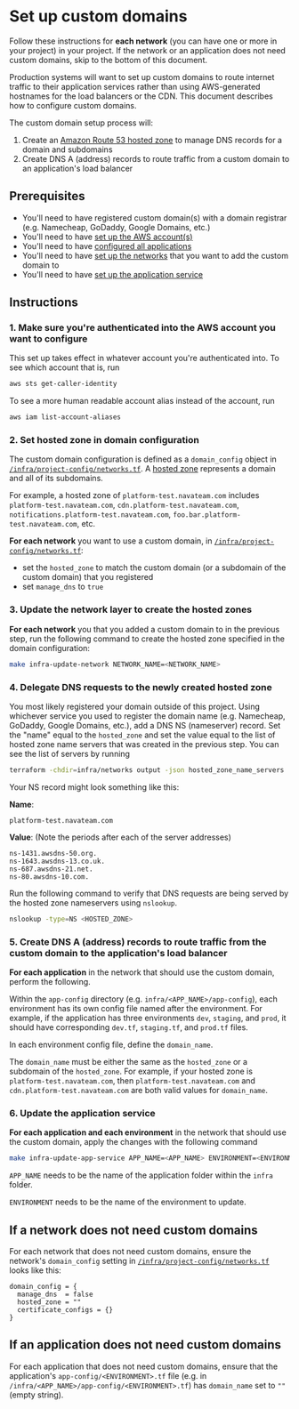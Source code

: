 # Set up custom domains

Follow these instructions for **each network** (you can have one or more in your project) in your project. If the network or an application does not need custom domains, skip to the bottom of this document.

Production systems will want to set up custom domains to route internet traffic to their application services rather than using AWS-generated hostnames for the load balancers or the CDN. This document describes how to configure custom domains.

The custom domain setup process will:

1. Create an [Amazon Route 53 hosted zone](https://docs.aws.amazon.com/Route53/latest/DeveloperGuide/hosted-zones-working-with.html) to manage DNS records for a domain and subdomains
2. Create DNS A (address) records to route traffic from a custom domain to an application's load balancer

## Prerequisites

* You'll need to have registered custom domain(s) with a domain registrar (e.g. Namecheap, GoDaddy, Google Domains, etc.)
* You'll need to have [set up the AWS account(s)](./set-up-aws-accounts.md)
* You'll need to have [configured all applications](./set-up-app-config.md)
* You'll need to have [set up the networks](./set-up-network.md) that you want to add the custom domain to
* You'll need to have [set up the application service](./set-up-app-service.md)

## Instructions

### 1. Make sure you're authenticated into the AWS account you want to configure

This set up takes effect in whatever account you're authenticated into. To see which account that is, run

```bash
aws sts get-caller-identity
```

To see a more human readable account alias instead of the account, run

```bash
aws iam list-account-aliases
```

### 2. Set hosted zone in domain configuration

The custom domain configuration is defined as a `domain_config` object in [`/infra/project-config/networks.tf`](/infra/project-config/networks.tf). A [hosted zone](https://docs.aws.amazon.com/Route53/latest/DeveloperGuide/hosted-zones-working-with.html) represents a domain and all of its subdomains.

For example, a hosted zone of `platform-test.navateam.com` includes `platform-test.navateam.com`, `cdn.platform-test.navateam.com`, `notifications.platform-test.navateam.com`, `foo.bar.platform-test.navateam.com`, etc.

**For each network** you want to use a custom domain, in [`/infra/project-config/networks.tf`](/infra/project-config/networks.tf):

* set the `hosted_zone` to match the custom domain (or a subdomain of the custom domain) that you registered
* set `manage_dns` to `true`

### 3. Update the network layer to create the hosted zones

**For each network** you that you added a custom domain to in the previous step, run the following command to create the hosted zone specified in the domain configuration:

```bash
make infra-update-network NETWORK_NAME=<NETWORK_NAME>
```

### 4. Delegate DNS requests to the newly created hosted zone

You most likely registered your domain outside of this project. Using whichever service you used to register the domain name (e.g. Namecheap, GoDaddy, Google Domains, etc.), add a DNS NS (nameserver) record. Set the "name" equal to the `hosted_zone` and set the value equal to the list of hosted zone name servers that was created in the previous step. You can see the list of servers by running

```bash
terraform -chdir=infra/networks output -json hosted_zone_name_servers
```

Your NS record might look something like this:

**Name**:

```text
platform-test.navateam.com
```

**Value**: (Note the periods after each of the server addresses)

```text
ns-1431.awsdns-50.org.
ns-1643.awsdns-13.co.uk.
ns-687.awsdns-21.net.
ns-80.awsdns-10.com.
```

Run the following command to verify that DNS requests are being served by the hosted zone nameservers using `nslookup`.

```bash
nslookup -type=NS <HOSTED_ZONE>
```

### 5. Create DNS A (address) records to route traffic from the custom domain to the application's load balancer

**For each application** in the network that should use the custom domain, perform the following.

Within the `app-config` directory (e.g. `infra/<APP_NAME>/app-config`), each environment has its own config file named after the environment. For example, if the application has three environments `dev`, `staging`, and `prod`, it should have corresponding `dev.tf`, `staging.tf`, and `prod.tf` files.

In each environment config file, define the `domain_name`.

The `domain_name` must be either the same as the `hosted_zone` or a subdomain of the `hosted_zone`. For example, if your hosted zone is `platform-test.navateam.com`, then `platform-test.navateam.com` and `cdn.platform-test.navateam.com` are both valid values for `domain_name`.

### 6. Update the application service

**For each application and each environment** in the network that should use the custom domain, apply the changes with the following command

```bash
make infra-update-app-service APP_NAME=<APP_NAME> ENVIRONMENT=<ENVIRONMENT>
```

`APP_NAME` needs to be the name of the application folder within the `infra` folder.

`ENVIRONMENT` needs to be the name of the environment to update.

## If a network does not need custom domains

For each network that does not need custom domains, ensure the network's `domain_config` setting in [`/infra/project-config/networks.tf`](/infra/project-config/networks.tf) looks like this:

```hcl
domain_config = {
  manage_dns  = false
  hosted_zone = ""
  certificate_configs = {}
}
```

## If an application does not need custom domains

For each application that does not need custom domains, ensure that the application's `app-config/<ENVIRONMENT>.tf` file (e.g. in `/infra/<APP_NAME>/app-config/<ENVIRONMENT>.tf`) has `domain_name` set to `""` (empty string).
